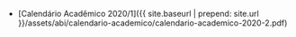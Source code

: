 - [Calendário Acadêmico 2020/1]({{ site.baseurl | prepend: site.url }}/assets/abi/calendario-academico/calendario-academico-2020-2.pdf)
